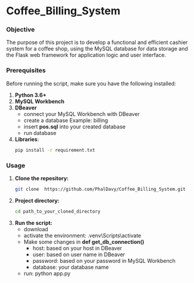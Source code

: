 # Coffee_Billing_System

### Objective 
The purpose of this project is to develop a functional and efficient cashier system for a coffee shop, using the MySQL database for data storage and the Flask web framework for application logic and user interface.

### Prerequisites
Before running the script, make sure you have the following installed:
1. **Python 3.6+**
2. **MySQL Workbench**
3. **DBeaver**
   - connect your MySQL Workbench with DBeaver
   - create a database
     Example: billing
    - insert **pos.sql** into your created database
    - run database
5. **Libraries**:
   ```bash
   pip install -r requirement.txt
   ```

### Usage
1. **Clone the repesitory:**
   ```bash
   git clone  https://github.com/PhalDavy/Coffee_Billing_System.git
   ```
2. **Project directory:**
   ```bash
   cd path_to_your_cloned_directory
   ```
3. **Run the script:**
   - download 
   - activate the environment: .venv\Scripts\activate
   - Make some changes in **def get_db_connection()**
     - host: based on your host in DBeaver
     - user: based on user name in DBeaver
     - password: based on your password in MySQL Workbench
     - database: your database name
   - run: python app.py
   
